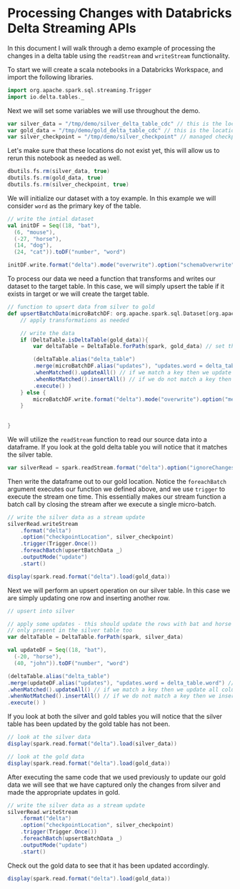 # Processing Changes with Databricks Delta Streaming APIs


In this document I will walk through a demo example of processing the changes in a delta table using the `readStream` and `writeStream` functionality. 

To start we will create a scala notebooks in a Databricks Workspace, and import the following libraries. 
```scala
import org.apache.spark.sql.streaming.Trigger
import io.delta.tables._
```

Next we will set some variables we will use throughout the demo. 
```scala
var silver_data = "/tmp/demo/silver_delta_table_cdc" // this is the location of our source delta table
var gold_data = "/tmp/demo/gold_delta_table_cdc" // this is the location of our target delta table
var silver_checkpoint = "/tmp/demo/silver_checkpoint" // managed checkpoint location for the last read time from source
```

Let's make sure that these locations do not exist yet, this will allow us to rerun this notebook as needed as well.  
```scala
dbutils.fs.rm(silver_data, true)
dbutils.fs.rm(gold_data, true)
dbutils.fs.rm(silver_checkpoint, true)
```


We will initialize our dataset with a toy example. In this example we will consider `word` as the primary key of the table.  
```scala
// write the intial dataset
val initDF = Seq((18, "bat"),
  (6, "mouse"),
  (-27, "horse"),
  (14, "dog"),
  (24, "cat")).toDF("number", "word")

initDF.write.format("delta").mode("overwrite").option("schemaOverwrite", "true").save(silver_data)
```

To process our data we need a function that transforms and writes our dataset to the target table. In this case, we will simply upsert the table if it exists in target or we will create the target table. 
```scala
// function to upsert data from silver to gold
def upsertBatchData(microBatchDF: org.apache.spark.sql.Dataset[org.apache.spark.sql.Row], batchId: scala.Long) = {
    // apply transformations as needed

    // write the data
    if (DeltaTable.isDeltaTable(gold_data)){
        var deltaTable = DeltaTable.forPath(spark, gold_data) // set the delta table for upsert

        (deltaTable.alias("delta_table")
        .merge(microBatchDF.alias("updates"), "updates.word = delta_table.word") // join dataframe 'updates' with delta table 'delta_table' on the key
        .whenMatched().updateAll() // if we match a key then we update all columns
        .whenNotMatched().insertAll() // if we do not match a key then we insert all columns
        .execute() )
    } else {
        microBatchDF.write.format("delta").mode("overwrite").option("mergeSchema", "true").save(gold_data)
    }
  
  
}
```

We will utilize the `readStream` function to read our source data into a dataframe. If you look at the gold delta table you will notice that it matches the silver table.   
```scala
var silverRead = spark.readStream.format("delta").option("ignoreChanges", "true").load(silver_data) // Read the silver data as a stream
```

Then write the dataframe out to our gold location. Notice the `foreachBatch` argument executes our function we defined above, and we use `trigger` to execute the stream one time. This essentially makes our stream function a batch call by closing the stream after we execute a single micro-batch.  
```scala
// write the silver data as a stream update
silverRead.writeStream
    .format("delta")
    .option("checkpointLocation", silver_checkpoint)
    .trigger(Trigger.Once())
    .foreachBatch(upsertBatchData _)
    .outputMode("update")
    .start()

display(spark.read.format("delta").load(gold_data))
```


Next we will perform an upsert operation on our silver table. In this case we are simply updating one row and inserting another row. 
```scala
// upsert into silver

// apply some updates - this should update the rows with bat and horse and add a row with john
// only present in the silver table too
var deltaTable = DeltaTable.forPath(spark, silver_data)

val updateDF = Seq((18, "bat"),
  (-20, "horse"),
  (40, "john")).toDF("number", "word")

(deltaTable.alias("delta_table")
.merge(updateDF.alias("updates"), "updates.word = delta_table.word") // join dataframe 'updates' with delta table 'delta_table' on the key
.whenMatched().updateAll() // if we match a key then we update all columns
.whenNotMatched().insertAll() // if we do not match a key then we insert all columns
.execute() )
```


If you look at both the silver and gold tables you will notice that the silver table has been updated by the gold table has not been. 
```scala
// look at the silver data
display(spark.read.format("delta").load(silver_data))

// look at the gold data
display(spark.read.format("delta").load(gold_data))
```

After executing the same code that we used previously to update our gold data we will see that we have captured only the changes from silver and made the appropriate updates in gold.  
```scala
// write the silver data as a stream update
silverRead.writeStream
    .format("delta")
    .option("checkpointLocation", silver_checkpoint)
    .trigger(Trigger.Once())
    .foreachBatch(upsertBatchData _)
    .outputMode("update")
    .start()
```

Check out the gold data to see that it has been updated accordingly.  
```scala
display(spark.read.format("delta").load(gold_data))
```



